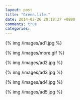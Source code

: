 ```yaml
---
layout: post
title: "Green.life."
date: 2014-02-26 20:19:27 +0800
comments: true
categories: 
---
```

{% img /images/ad1.jpg %}

<!--more-->{% img /images/more.gif %}

{% img /images/ad2.jpg %}

{% img /images/ad3.jpg %}

{% img /images/ad4.jpg %}

{% img /images/ad5.jpg %}